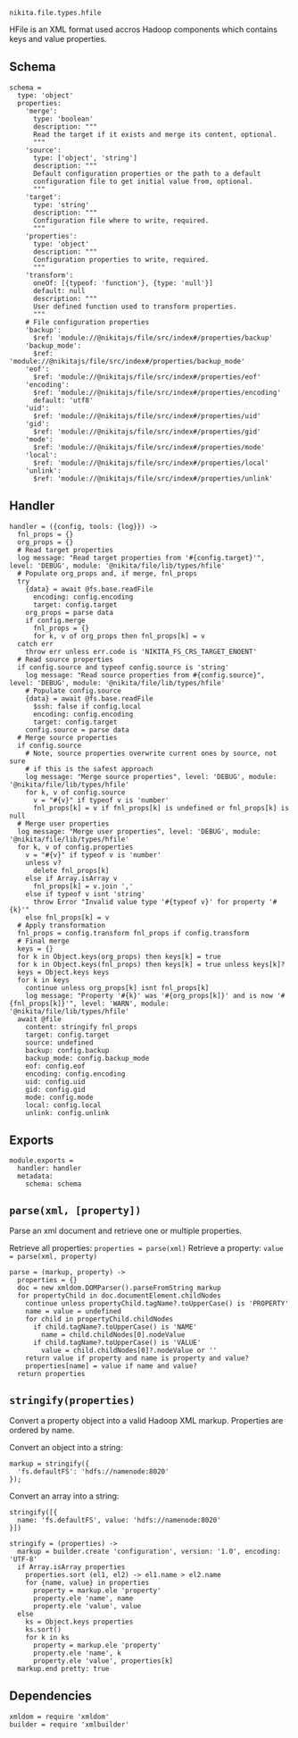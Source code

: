 
`nikita.file.types.hfile`

HFile is an XML format used accros Hadoop components which contains keys and
value properties.

## Schema

    schema =
      type: 'object'
      properties:
        'merge':
          type: 'boolean'
          description: """
          Read the target if it exists and merge its content, optional.
          """
        'source':
          type: ['object', 'string']
          description: """
          Default configuration properties or the path to a default
          configuration file to get initial value from, optional.
          """
        'target':
          type: 'string'
          description: """
          Configuration file where to write, required.
          """
        'properties':
          type: 'object'
          description: """
          Configuration properties to write, required.
          """
        'transform':
          oneOf: [{typeof: 'function'}, {type: 'null'}]
          default: null
          description: """
          User defined function used to transform properties.
          """
        # File configuration properties
        'backup':
          $ref: 'module://@nikitajs/file/src/index#/properties/backup'
        'backup_mode':
          $ref: 'module://@nikitajs/file/src/index#/properties/backup_mode'
        'eof':
          $ref: 'module://@nikitajs/file/src/index#/properties/eof'
        'encoding':
          $ref: 'module://@nikitajs/file/src/index#/properties/encoding'
          default: 'utf8'
        'uid':
          $ref: 'module://@nikitajs/file/src/index#/properties/uid'
        'gid':
          $ref: 'module://@nikitajs/file/src/index#/properties/gid'
        'mode':
          $ref: 'module://@nikitajs/file/src/index#/properties/mode'
        'local':
          $ref: 'module://@nikitajs/file/src/index#/properties/local'
        'unlink':
          $ref: 'module://@nikitajs/file/src/index#/properties/unlink'

## Handler

    handler = ({config, tools: {log}}) ->
      fnl_props = {}
      org_props = {}
      # Read target properties
      log message: "Read target properties from '#{config.target}'", level: 'DEBUG', module: '@nikita/file/lib/types/hfile'
      # Populate org_props and, if merge, fnl_props
      try
        {data} = await @fs.base.readFile
          encoding: config.encoding
          target: config.target
        org_props = parse data
        if config.merge
          fnl_props = {}
          for k, v of org_props then fnl_props[k] = v
      catch err
        throw err unless err.code is 'NIKITA_FS_CRS_TARGET_ENOENT'
      # Read source properties
      if config.source and typeof config.source is 'string'
        log message: "Read source properties from #{config.source}", level: 'DEBUG', module: '@nikita/file/lib/types/hfile'
        # Populate config.source
        {data} = await @fs.base.readFile
          $ssh: false if config.local
          encoding: config.encoding
          target: config.target
        config.source = parse data
      # Merge source properties
      if config.source
        # Note, source properties overwrite current ones by source, not sure
        # if this is the safest approach
        log message: "Merge source properties", level: 'DEBUG', module: '@nikita/file/lib/types/hfile'
        for k, v of config.source
          v = "#{v}" if typeof v is 'number'
          fnl_props[k] = v if fnl_props[k] is undefined or fnl_props[k] is null
      # Merge user properties
      log message: "Merge user properties", level: 'DEBUG', module: '@nikita/file/lib/types/hfile'
      for k, v of config.properties
        v = "#{v}" if typeof v is 'number'
        unless v?
          delete fnl_props[k]
        else if Array.isArray v
          fnl_props[k] = v.join ','
        else if typeof v isnt 'string'
          throw Error "Invalid value type '#{typeof v}' for property '#{k}'"
        else fnl_props[k] = v
      # Apply transformation
      fnl_props = config.transform fnl_props if config.transform
      # Final merge
      keys = {}
      for k in Object.keys(org_props) then keys[k] = true
      for k in Object.keys(fnl_props) then keys[k] = true unless keys[k]?
      keys = Object.keys keys
      for k in keys
        continue unless org_props[k] isnt fnl_props[k]
        log message: "Property '#{k}' was '#{org_props[k]}' and is now '#{fnl_props[k]}'", level: 'WARN', module: '@nikita/file/lib/types/hfile'
      await @file
        content: stringify fnl_props
        target: config.target
        source: undefined
        backup: config.backup
        backup_mode: config.backup_mode
        eof: config.eof
        encoding: config.encoding
        uid: config.uid
        gid: config.gid
        mode: config.mode
        local: config.local
        unlink: config.unlink
      
## Exports

    module.exports =
      handler: handler
      metadata:
        schema: schema

## `parse(xml, [property])`

Parse an xml document and retrieve one or multiple properties.

Retrieve all properties: `properties = parse(xml)`
Retrieve a property: `value = parse(xml, property)`

    parse = (markup, property) ->
      properties = {}
      doc = new xmldom.DOMParser().parseFromString markup
      for propertyChild in doc.documentElement.childNodes
        continue unless propertyChild.tagName?.toUpperCase() is 'PROPERTY'
        name = value = undefined
        for child in propertyChild.childNodes
          if child.tagName?.toUpperCase() is 'NAME'
            name = child.childNodes[0].nodeValue
          if child.tagName?.toUpperCase() is 'VALUE'
            value = child.childNodes[0]?.nodeValue or ''
        return value if property and name is property and value?
        properties[name] = value if name and value?
      return properties

## `stringify(properties)`

Convert a property object into a valid Hadoop XML markup. Properties are
ordered by name.

Convert an object into a string:

```
markup = stringify({
  'fs.defaultFS': 'hdfs://namenode:8020'
});
```

Convert an array into a string:

```
stringify([{
  name: 'fs.defaultFS', value: 'hdfs://namenode:8020'
}])
```

    stringify = (properties) ->
      markup = builder.create 'configuration', version: '1.0', encoding: 'UTF-8'
      if Array.isArray properties
        properties.sort (el1, el2) -> el1.name > el2.name
        for {name, value} in properties
          property = markup.ele 'property'
          property.ele 'name', name
          property.ele 'value', value
      else
        ks = Object.keys properties
        ks.sort()
        for k in ks
          property = markup.ele 'property'
          property.ele 'name', k
          property.ele 'value', properties[k]
      markup.end pretty: true

## Dependencies

    xmldom = require 'xmldom'
    builder = require 'xmlbuilder'

